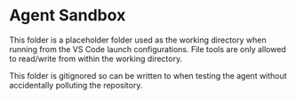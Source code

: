 # Agent Sandbox

This folder is a placeholder folder used as the working directory when running from the VS Code launch configurations. File tools are only allowed to read/write from within the working directory.

This folder is gitignored so can be written to when testing the agent without accidentally polluting the repository.
